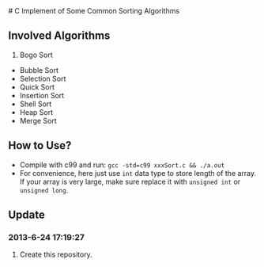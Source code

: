 <head><meta charset="utf-8"></head>
# C Implement of Some Common Sorting Algorithms

## Involved Algorithms
1. Bogo Sort
- Bubble Sort
- Selection Sort
- Quick Sort
- Insertion Sort
- Shell Sort
- Heap Sort
- Merge Sort

## How to Use?
* Compile with c99 and run: `gcc -std=c99 xxxSort.c && ./a.out`
* For convenience, here just use `int` data type to store length of the array. If your array is very large, make sure replace it with `unsigned int` or `unsigned long`.

## Update
### 2013-6-24 17:19:27
1. Create this repository.